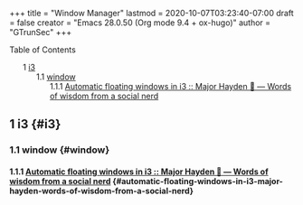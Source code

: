 +++
title = "Window Manager"
lastmod = 2020-10-07T03:23:40-07:00
draft = false
creator = "Emacs 28.0.50 (Org mode 9.4 + ox-hugo)"
author = "GTrunSec"
+++

<style>
  .ox-hugo-toc ul {
    list-style: none;
  }
</style>
<div class="ox-hugo-toc toc">
<div></div>

<div class="heading">Table of Contents</div>

- <span class="section-num">1</span> [i3](#i3)
    - <span class="section-num">1.1</span> [window](#window)
        - <span class="section-num">1.1.1</span> [Automatic floating windows in i3 :: Major Hayden 🤠 — Words of wisdom from a social nerd](#automatic-floating-windows-in-i3-major-hayden-words-of-wisdom-from-a-social-nerd)

</div>
<!--endtoc-->



## <span class="section-num">1</span> i3 {#i3}


### <span class="section-num">1.1</span> window {#window}


#### <span class="section-num">1.1.1</span> [Automatic floating windows in i3 :: Major Hayden 🤠 — Words of wisdom from a social nerd](https://major.io/2019/02/08/automatic-floating-windows-in-i3/) {#automatic-floating-windows-in-i3-major-hayden-words-of-wisdom-from-a-social-nerd}
